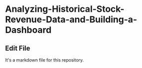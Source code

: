 # Analyzing-Historical-Stock-Revenue-Data-and-Building-a-Dashboard

## Edit File

It's a markdown file for this repository.
